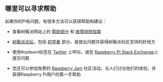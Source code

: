 ## 哪里可以寻求帮助

如果你的Pi有问题，有很多方法可以获得帮助和建议：

+ 查看树莓派网站上的 [帮助部分](https://www.raspberrypi.org/help/) 和 [故障排除指南](https://www.raspberrypi.org/learning/troubleshooting-guide/)

+ [树莓派论坛](https://www.raspberrypi.org/forums)，包括 [初学者](https://www.raspberrypi.org/forums/viewforum.php?f=91) 部分，是提出问题并获得树莓派社区支持的好地方

+ 使用#rpilearn标签在 [Twitter](https://twitter.com) 上呼叫，或在 [Raspberry Pi Stack Exchange](https://raspberrypi.stackexchange.com/)上提交问题

+ 您还可以参加免费的 [Raspberry Jam](https://rpf.io/jam) 社区活动，与人们讨论他们的体验，并获得Raspberry Pi用户的第一手帮助